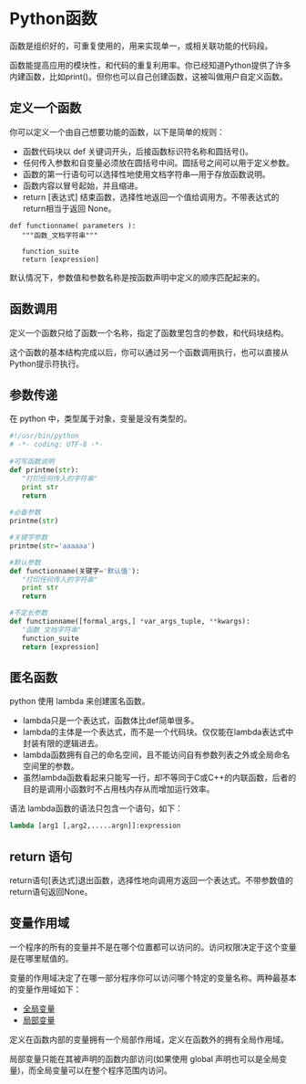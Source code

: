 # Python函数

函数是组织好的，可重复使用的，用来实现单一，或相关联功能的代码段。

函数能提高应用的模块性，和代码的重复利用率。你已经知道Python提供了许多内建函数，比如print()。但你也可以自己创建函数，这被叫做用户自定义函数。

## 定义一个函数

你可以定义一个由自己想要功能的函数，以下是简单的规则：

* 函数代码块以 def 关键词开头，后接函数标识符名称和圆括号()。
* 任何传入参数和自变量必须放在圆括号中间。圆括号之间可以用于定义参数。
* 函数的第一行语句可以选择性地使用文档字符串—用于存放函数说明。
* 函数内容以冒号起始，并且缩进。
* return [表达式] 结束函数，选择性地返回一个值给调用方。不带表达式的return相当于返回 None。

```
def functionname( parameters ):
   """函数_文档字符串"""

   function_suite
   return [expression]
```
默认情况下，参数值和参数名称是按函数声明中定义的顺序匹配起来的。

## 函数调用
定义一个函数只给了函数一个名称，指定了函数里包含的参数，和代码块结构。

这个函数的基本结构完成以后，你可以通过另一个函数调用执行，也可以直接从Python提示符执行。

## 参数传递
在 python 中，类型属于对象，变量是没有类型的。

```python
#!/usr/bin/python
# -*- coding: UTF-8 -*-
 
#可写函数说明
def printme(str):
   "打印任何传入的字符串"
   print str
   return
 
#必备参数
printme(str)

#关键字参数
printme(str='aaaaaa')

#默认参数
def functionname(关键字='默认值'):
   "打印任何传入的字符串"
   print str
   return

#不定长参数  
def functionname([formal_args,] *var_args_tuple, **kwargs):
   "函数_文档字符串"
   function_suite
   return [expression]

```

## 匿名函数

python 使用 lambda 来创建匿名函数。

* lambda只是一个表达式，函数体比def简单很多。
* lambda的主体是一个表达式，而不是一个代码块。仅仅能在lambda表达式中封装有限的逻辑进去。
* lambda函数拥有自己的命名空间，且不能访问自有参数列表之外或全局命名空间里的参数。
* 虽然lambda函数看起来只能写一行，却不等同于C或C++的内联函数，后者的目的是调用小函数时不占用栈内存从而增加运行效率。

语法
lambda函数的语法只包含一个语句，如下：
```python
lambda [arg1 [,arg2,.....argn]]:expression
```

## return 语句
return语句[表达式]退出函数，选择性地向调用方返回一个表达式。不带参数值的return语句返回None。

## 变量作用域

一个程序的所有的变量并不是在哪个位置都可以访问的。访问权限决定于这个变量是在哪里赋值的。

变量的作用域决定了在哪一部分程序你可以访问哪个特定的变量名称。两种最基本的变量作用域如下：
* [全局变量](#全局变量)
* [局部变量](#局部变量)


定义在函数内部的变量拥有一个局部作用域，定义在函数外的拥有全局作用域。

局部变量只能在其被声明的函数内部访问(如果使用 global 声明也可以是全局变量)，而全局变量可以在整个程序范围内访问。

